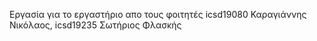 Εργασία για το εργαστήριο απο τους φοιτητές icsd19080 Καραγιάννης Νικόλαος, icsd19235 Σωτήριος Φλασκής
